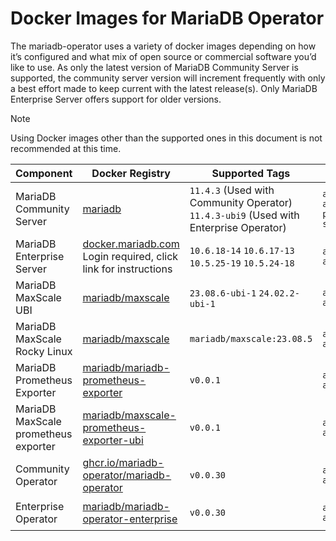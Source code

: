 # Docker Images for MariaDB Operator

The mariadb-operator uses a variety of docker images depending on how it’s configured and what mix of open source or commercial software you’d like to use. As only the latest version of MariaDB Community Server is supported, the community server version will increment frequently with only a best effort made to keep current with the latest release(s). Only MariaDB Enterprise Server offers support for older versions.

> [!NOTE]  
> Using Docker images other than the supported ones in this document is not recommended at this time.

<table width="100%">
  <thead>
    <tr>
      <th width="15%">Component</th>
      <th width="20%">Docker Registry</th>
      <th width="20%">Supported Tags</th>
      <th width="5%">CPU</th>
      <th width="40%">Pull Command</th>
    </tr>
  </thead>
  <tbody>
    <tr>
      <td>MariaDB Community Server</td>
      <td><a href=https://hub.docker.com/_/mariadb/tags?page=&page_size=&ordering=&name=11.4.3-ubi9>mariadb</a></td>
      <td><code>11.4.3</code> (Used with Community Operator)<br/><code>11.4.3-ubi9</code> (Used with Enterprise Operator)</td>
      <td><code>amd64</code> <code>arm64</code> <code>ppc64le</code> <code>s390x</code></td>
	  <td><code>docker pull docker-registry1.mariadb.com/library/mariadb:11.4.3</code><br/><code>docker pull docker-registry1.mariadb.com/library/mariadb:11.4.3-ubi9</code></td>
    </tr>
    <tr>
      <td>MariaDB Enterprise Server</td>
      <td><a href=https://hub.docker.com/_/mariadb/tags?page=&page_size=&ordering=&name=11.4.3-ubi9>docker.mariadb.com</a><br>Login required, click link for instructions</td>
      <td><code>10.6.18-14</code> <code>10.6.17-13</code> <code>10.5.25-19</code> <code>10.5.24-18</code></td>
      <td><code>amd64</code> <code>arm64</code></td>
	  <td><code>docker pull docker-registry.mariadb.com/enterprise-server:10.6.18-14</code></td>
    </tr>
        <tr>
      <td>MariaDB MaxScale UBI</td>
      <td><a href=https://hub.docker.com/repository/docker/mariadb/maxscale/tags?page=&page_size=&ordering=&name=23.08.5-ubi>mariadb/maxscale</a></td>
      <td><code>23.08.6-ubi-1</code> <code>24.02.2-ubi-1</code></td>
      <td><code>amd64</code> <code>arm64</code></td>
	  <td><code>docker pull docker-registry2.mariadb.com/mariadb/maxscale:23.08.6-ubi-1</code></td>
    </tr> 
	          <tr>
      <td>MariaDB MaxScale Rocky Linux</td>
      <td><a href=https://hub.docker.com/repository/docker/mariadb/maxscale/tags?page=&page_size=&ordering=&name=23.08.5>mariadb/maxscale</a></td>
      <td><code>mariadb/maxscale:23.08.5</code></td>
      <td><code>amd64</code> <code>arm64</code></td>
	  <td><code>docker pull docker-registry2.mariadb.com/mariadb/maxscale:23.08.5</code></td>
    </tr>
         <tr>
      <td>MariaDB Prometheus Exporter</td>
      <td><a href=https://hub.docker.com/repository/docker/mariadb/mariadb-prometheus-exporter-ubi/tags?page=&page_size=&ordering=&name=v0.0.1>mariadb/mariadb-prometheus-exporter</a></td>
      <td><code>v0.0.1</code></td>
      <td><code>amd64</code> <code>arm64</code></td>
	  <td><code>docker pull docker-registry2.mariadb.com/mariadb/mariadb-prometheus-exporter-ubi:v0.0.1</code></td>
    </tr>
        <tr>
      <td>MariaDB MaxScale prometheus exporter</td>
      <td><a href=https://hub.docker.com/repository/docker/mariadb/maxscale-prometheus-exporter-ubi/tags?page=&page_size=&ordering=&name=%20>mariadb/maxscale-prometheus-exporter-ubi</a></td>
      <td><code>v0.0.1</code></td>
      <td><code>amd64</code> <code>arm64</code></td>
	  <td><code>docker pull docker-registry2.mariadb.com/mariadb/maxscale-prometheus-exporter-ubi:v0.0.1</code></td>
    </tr>
        <tr>
      <td>Community Operator</td>
      <td><a href=https://github.com/mariadb-operator/mariadb-operator/pkgs/container/mariadb-operator>ghcr.io/mariadb-operator/mariadb-operator</a></td>
      <td><code>v0.0.30</code></td>
      <td><code>amd64</code> <code>arm64</code></td>
	  <td><code>docker pull docker-registry3.mariadb.com/mariadb-operator/mariadb-operator:v0.0.30</code></td>
    </tr>
         <tr>
      <td>Enterprise Operator</td>
      <td><a href=https://hub.docker.com/repository/docker/mariadb/mariadb-operator-enterprise/tags?page=&page_size=&ordering=&name=v0.0.29</a>mariadb/mariadb-operator-enterprise</td>
      <td><code>v0.0.30</code></td>
      <td><code>amd64</code> <code>arm64</code></td>
	  <td><code>docker pull docker-registry2.mariadb.com/mariadb/mariadb-operator-enterprise:v0.0.30</code></td>
    </tr>
  </tbody>
</table>